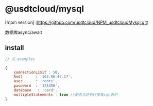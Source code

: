 # @usdtcloud/mysql
[!npm version]
(https://github.com/usdtcloud/NPM_usdtcloudMysql.git)

数据库async/await

## install

```javascript
// 见 examples

{
    connectionLimit : 50,
    host      : '103.86.47.17',
    user      : 'roots',
    password  : '123456',
    database   : 'card',
    multipleStatements : true //是否允许执行多条sql语句
}

```